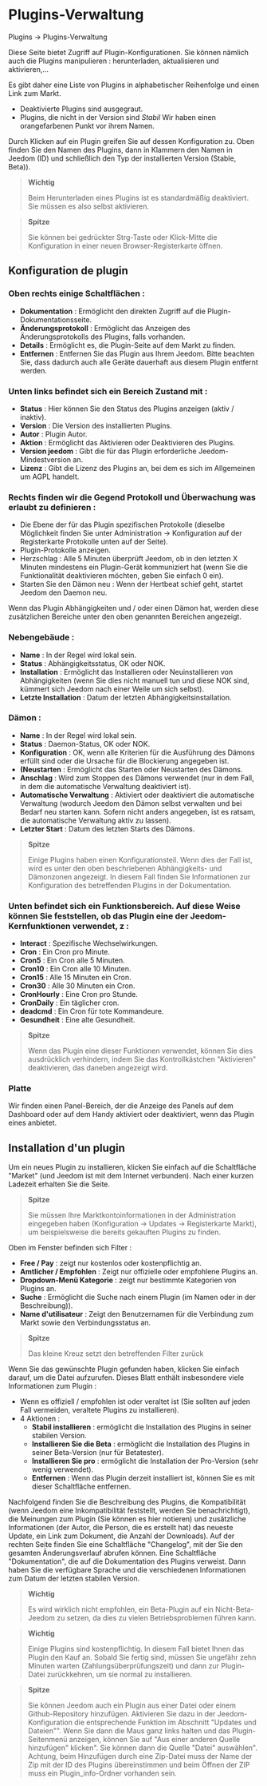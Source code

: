 # Plugins-Verwaltung
Plugins → Plugins-Verwaltung

Diese Seite bietet Zugriff auf Plugin-Konfigurationen.
Sie können nämlich auch die Plugins manipulieren : herunterladen, aktualisieren und aktivieren,…

Es gibt daher eine Liste von Plugins in alphabetischer Reihenfolge und einen Link zum Markt.
- Deaktivierte Plugins sind ausgegraut.
- Plugins, die nicht in der Version sind *Stabil* Wir haben einen orangefarbenen Punkt vor ihrem Namen.

Durch Klicken auf ein Plugin greifen Sie auf dessen Konfiguration zu. Oben finden Sie den Namen des Plugins, dann in Klammern den Namen in Jeedom (ID) und schließlich den Typ der installierten Version (Stable, Beta)).

> **Wichtig**
>
> Beim Herunterladen eines Plugins ist es standardmäßig deaktiviert. Sie müssen es also selbst aktivieren.

> **Spitze**
>
> Sie können bei gedrückter Strg-Taste oder Klick-Mitte die Konfiguration in einer neuen Browser-Registerkarte öffnen.

## Konfiguration de plugin

### Oben rechts einige Schaltflächen :

- **Dokumentation** : Ermöglicht den direkten Zugriff auf die Plugin-Dokumentationsseite.
- **Änderungsprotokoll** : Ermöglicht das Anzeigen des Änderungsprotokolls des Plugins, falls vorhanden.
- **Details** : Ermöglicht es, die Plugin-Seite auf dem Markt zu finden.
- **Entfernen** : Entfernen Sie das Plugin aus Ihrem Jeedom. Bitte beachten Sie, dass dadurch auch alle Geräte dauerhaft aus diesem Plugin entfernt werden.

### Unten links befindet sich ein Bereich **Zustand** mit :

- **Status** : Hier können Sie den Status des Plugins anzeigen (aktiv / inaktiv).
- **Version** : Die Version des installierten Plugins.
- **Autor** : Plugin Autor.
- **Aktion** : Ermöglicht das Aktivieren oder Deaktivieren des Plugins.
- **Version jeedom** : Gibt die für das Plugin erforderliche Jeedom-Mindestversion an.
- **Lizenz** : Gibt die Lizenz des Plugins an, bei dem es sich im Allgemeinen um AGPL handelt.

### Rechts finden wir die Gegend **Protokoll und Überwachung** was erlaubt zu definieren :

- Die Ebene der für das Plugin spezifischen Protokolle (dieselbe Möglichkeit finden Sie unter Administration → Konfiguration auf der Registerkarte Protokolle unten auf der Seite).
- Plugin-Protokolle anzeigen.
- Herzschlag : Alle 5 Minuten überprüft Jeedom, ob in den letzten X Minuten mindestens ein Plugin-Gerät kommuniziert hat (wenn Sie die Funktionalität deaktivieren möchten, geben Sie einfach 0 ein).
- Starten Sie den Dämon neu : Wenn der Hertbeat schief geht, startet Jeedom den Daemon neu.

Wenn das Plugin Abhängigkeiten und / oder einen Dämon hat, werden diese zusätzlichen Bereiche unter den oben genannten Bereichen angezeigt.

### Nebengebäude :

- **Name** : In der Regel wird lokal sein.
- **Status** : Abhängigkeitsstatus, OK oder NOK.
- **Installation** : Ermöglicht das Installieren oder Neuinstallieren von Abhängigkeiten (wenn Sie dies nicht manuell tun und diese NOK sind, kümmert sich Jeedom nach einer Weile um sich selbst).
- **Letzte Installation** : Datum der letzten Abhängigkeitsinstallation.

### Dämon :

- **Name** : In der Regel wird lokal sein.
- **Status** : Daemon-Status, OK oder NOK.
- **Konfiguration** : OK, wenn alle Kriterien für die Ausführung des Dämons erfüllt sind oder die Ursache für die Blockierung angegeben ist.
- **(Neustarten** : Ermöglicht das Starten oder Neustarten des Dämons.
- **Anschlag** : Wird zum Stoppen des Dämons verwendet (nur in dem Fall, in dem die automatische Verwaltung deaktiviert ist).
- **Automatische Verwaltung** : Aktiviert oder deaktiviert die automatische Verwaltung (wodurch Jeedom den Dämon selbst verwalten und bei Bedarf neu starten kann. Sofern nicht anders angegeben, ist es ratsam, die automatische Verwaltung aktiv zu lassen).
- **Letzter Start** : Datum des letzten Starts des Dämons.

> **Spitze**
>
> Einige Plugins haben einen Konfigurationsteil. Wenn dies der Fall ist, wird es unter den oben beschriebenen Abhängigkeits- und Dämonzonen angezeigt.
> In diesem Fall finden Sie Informationen zur Konfiguration des betreffenden Plugins in der Dokumentation.

### Unten befindet sich ein Funktionsbereich. Auf diese Weise können Sie feststellen, ob das Plugin eine der Jeedom-Kernfunktionen verwendet, z :

- **Interact** : Spezifische Wechselwirkungen.
- **Cron** : Ein Cron pro Minute.
- **Cron5** : Ein Cron alle 5 Minuten.
- **Cron10** : Ein Cron alle 10 Minuten.
- **Cron15** : Alle 15 Minuten ein Cron.
- **Cron30** : Alle 30 Minuten ein Cron.
- **CronHourly** : Eine Cron pro Stunde.
- **CronDaily** : Ein täglicher cron.
- **deadcmd** : Ein Cron für tote Kommandeure.
- **Gesundheit** : Eine alte Gesundheit.

> **Spitze**
>
> Wenn das Plugin eine dieser Funktionen verwendet, können Sie dies ausdrücklich verhindern, indem Sie das Kontrollkästchen &quot;Aktivieren&quot; deaktivieren, das daneben angezeigt wird.

### Platte

Wir finden einen Panel-Bereich, der die Anzeige des Panels auf dem Dashboard oder auf dem Handy aktiviert oder deaktiviert, wenn das Plugin eines anbietet.

## Installation d'un plugin

Um ein neues Plugin zu installieren, klicken Sie einfach auf die Schaltfläche "Market" (und Jeedom ist mit dem Internet verbunden). Nach einer kurzen Ladezeit erhalten Sie die Seite.

> **Spitze**
>
> Sie müssen Ihre Marktkontoinformationen in der Administration eingegeben haben (Konfiguration → Updates → Registerkarte Markt), um beispielsweise die bereits gekauften Plugins zu finden.

Oben im Fenster befinden sich Filter :
- **Free / Pay** : zeigt nur kostenlos oder kostenpflichtig an.
- **Amtlicher / Empfohlen** : Zeigt nur offizielle oder empfohlene Plugins an.
- **Dropdown-Menü Kategorie** : zeigt nur bestimmte Kategorien von Plugins an.
- **Suche** : Ermöglicht die Suche nach einem Plugin (im Namen oder in der Beschreibung)).
- **Name d'utilisateur** : Zeigt den Benutzernamen für die Verbindung zum Markt sowie den Verbindungsstatus an.

> **Spitze**
>
> Das kleine Kreuz setzt den betreffenden Filter zurück

Wenn Sie das gewünschte Plugin gefunden haben, klicken Sie einfach darauf, um die Datei aufzurufen. Dieses Blatt enthält insbesondere viele Informationen zum Plugin :

- Wenn es offiziell / empfohlen ist oder veraltet ist (Sie sollten auf jeden Fall vermeiden, veraltete Plugins zu installieren).
- 4 Aktionen :
    - **Stabil installieren** : ermöglicht die Installation des Plugins in seiner stabilen Version.
    - **Installieren Sie die Beta** : ermöglicht die Installation des Plugins in seiner Beta-Version (nur für Betatester).
    - **Installieren Sie pro** : ermöglicht die Installation der Pro-Version (sehr wenig verwendet).
    - **Entfernen** : Wenn das Plugin derzeit installiert ist, können Sie es mit dieser Schaltfläche entfernen.

Nachfolgend finden Sie die Beschreibung des Plugins, die Kompatibilität (wenn Jeedom eine Inkompatibilität feststellt, werden Sie benachrichtigt), die Meinungen zum Plugin (Sie können es hier notieren) und zusätzliche Informationen (der Autor, die Person, die es erstellt hat) das neueste Update, ein Link zum Dokument, die Anzahl der Downloads). Auf der rechten Seite finden Sie eine Schaltfläche &quot;Changelog&quot;, mit der Sie den gesamten Änderungsverlauf abrufen können. Eine Schaltfläche &quot;Dokumentation&quot;, die auf die Dokumentation des Plugins verweist. Dann haben Sie die verfügbare Sprache und die verschiedenen Informationen zum Datum der letzten stabilen Version.

> **Wichtig**
>
> Es wird wirklich nicht empfohlen, ein Beta-Plugin auf ein Nicht-Beta-Jeedom zu setzen, da dies zu vielen Betriebsproblemen führen kann.

> **Wichtig**
>
> Einige Plugins sind kostenpflichtig. In diesem Fall bietet Ihnen das Plugin den Kauf an. Sobald Sie fertig sind, müssen Sie ungefähr zehn Minuten warten (Zahlungsüberprüfungszeit) und dann zur Plugin-Datei zurückkehren, um sie normal zu installieren.

> **Spitze**
>
> Sie können Jeedom auch ein Plugin aus einer Datei oder einem Github-Repository hinzufügen. Aktivieren Sie dazu in der Jeedom-Konfiguration die entsprechende Funktion im Abschnitt "Updates und Dateien"". Wenn Sie dann die Maus ganz links halten und das Plugin-Seitenmenü anzeigen, können Sie auf "Aus einer anderen Quelle hinzufügen" klicken". Sie können dann die Quelle "Datei" auswählen". Achtung, beim Hinzufügen durch eine Zip-Datei muss der Name der Zip mit der ID des Plugins übereinstimmen und beim Öffnen der ZIP muss ein Plugin\_info-Ordner vorhanden sein.
